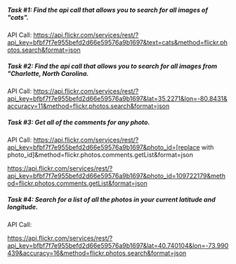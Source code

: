 ##### Task #1: Find the api call that allows you to search for all images of "cats".

API Call: 
https://api.flickr.com/services/rest/?api_key=bfbf7f7e955befd2d66e59576a9b1697&text=cats&method=flickr.photos.search&format=json

##### Task #2: Find the api call that allows you to search for all images from "Charlotte, North Carolina.

API Call: 
https://api.flickr.com/services/rest/?api_key=bfbf7f7e955befd2d66e59576a9b1697&lat=35.2271&lon=-80.8431&accuracy=11&method=flickr.photos.search&format=json

##### Task #3: Get all of the comments for any photo.

API Call:
https://api.flickr.com/services/rest/?api_key=bfbf7f7e955befd2d66e59576a9b1697&photo_id=[replace with photo_id]&method=flickr.photos.comments.getList&format=json

https://api.flickr.com/services/rest/?api_key=bfbf7f7e955befd2d66e59576a9b1697&photo_id=109722179&method=flickr.photos.comments.getList&format=json


##### Task #4: Search for a list of all the photos in your current latitude and longitude.

API Call:

https://api.flickr.com/services/rest/?api_key=bfbf7f7e955befd2d66e59576a9b1697&lat=40.740104&lon=-73.990439&accuracy=16&method=flickr.photos.search&format=json

